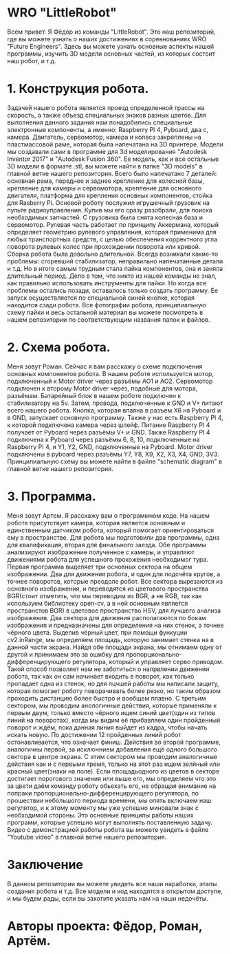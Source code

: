 # WRO "LittleRobot"
Всем привет. Я Фёдор из команды "LittleRobot". Это наш репозиторий, где вы можете узнать о наших достижениях в соревнованиях WRO "Future Engineers". Здесь вы можете узнать основные аспекты нашей программы, изучить 3D модели основных частей, из которых состоит наш робот, и т.д.
# 1. Конструкция робота.
Задачей нашего робота является проезд определенной трассы на скорость, а также объезд специальных знаков разных цветов. Для выполнения данного задания нам понадобились специальные электронные компоненты, а именно: Raspberry PI 4, Pyboard, два с, камера. Двигатель, сервомотор, камера и колеса закреплены на пластмассовой раме, которая была напечатана на 3D принтере. Модели мы создавали сами в программе для 3d моделирования "Autodesk Inventor 2017" и "Autodesk Fusion 360". Ее модель, как и все остальные 3D модели в формате .stl, вы можете найти в папке "3D models" в главной ветке нашего репозитория. Всего было напечатано 7 деталей: основная рама, переднее и заднее крепление для колесной базы, крепление для камеры и сервомотора, крепление для основного двигателя, платформа для крепления основных компонентов, стойка для Rasberry Pi. Основой роботу послужил игрушечный грузовик на пульте радиоуправления. Купив мы его сразу разобрали, для поиска необходимых запчастей. С грузовика была снята колесная база и сервомотор. Рулевая часть работает по принципу Аккермана, который определяет геометрию рулевого управления, которая применима для любых транспортных средств, с целью обеспечения корректного угла поворота рулевых колес при прохождении поворота или кривой. Сборка робота была довольно длительной. Всегда возникали какие-то проблемы: сгоревший стабилизатор, неправильно напечатанные детали и т.д. Но в итоге самым трудным стала пайка компонентов, она и заняла длительный период. Дело в том, что никто из нашей команды не знал, как правильно использовать инструменты для пайки. Но когда все проблемы остались позади, оставалось только создать программу. Ее запуск осуществляется по специальной синей кнопке, которая находится сзади робота. Все фотографии робота, принципиальную схему пайки и весь остальной материал вы можете посмотреть в нашем репозитории по соответствующим названия папок и файлов.
# 2. Схема робота.
Меня зовут Роман. Сейчас я вам расскажу о схеме подключения основных компонентов робота. В нашем роботе используется мотор, подключенный к Motor driver через разъёмы AO1 и AO2. Сервомотор подключен к второму Motor driver через, подобные для мотора, разъёмам. Батарейный блок в нашем роботе подключен к стабилизатору на 5v. Затем, провода, подключенные к GND и V+ питают всего нашего робота. Кнопка, которая впаяна в разъем X6 на Pyboard и в GND, запускает основную программу. Также у нас есть Raspberry PI 4, к которой подключена камера через шлейф. Питание Raspberry PI 4 получает от Pyboard через разъёмы V+ и GND. Также Raspberry PI 4 подключена к Pyboard через разъёмы 6, 8, 10, подключенные на Raspberry PI 4, и Y1, Y2, GND, подключенные на Pyboard. Motor driver подключены в pyboard через разъёмы Y7, Y8, X9, X2, X3, X4, GND, 3V3. Принципиальную схему вы можете найти в файле "schematic diagram" в главной ветке нашего репозитория.
# 3. Программа.
Меня зовут Артем. Я расскажу вам о программном коде. На нашем роботе присутствует камера, которая является основным и единственным датчиком робота, который помогает ориентироваться 
ему в пространстве.
Для робота мы подготовили два программы, одна для квалификация, вторая для финального заезда. Обе программы анализируют
изображение полученное с камеры, и управляют движениями робота для успешного прохожения необходимог тура.
Первая программа выделяет три основных сектора на общем изображении. Два для движения робота, и один для подсчёта кругов, 
а точнее поворотов, которые преодоле робот. Все сектора вырезаются из основного изображения, и переводятся из цветового
пространства BGR(стоит отметить, что мы переводим из BGR, а не RGB, так как используем библиотеку open-cv, а в ней основным
является пространстов BGR) в цветовое пространство HSV, для лучшего анализа изображения. Два сектора для движения располагаются
по бокам изображения и предназначены для определения на них стенок, а точнее чёрного цвета. Выделив чёрный цвет, при 
помощи функуции cv2.inRange, мы определяем площадь, которую занимает стенка на в данной части экрана. Найдя обе площади экрана,
мы отнимаем одну от другой и принимаем это за ошибку для пропорционально-дифференцирующего регулятора, который и управляет серво
приводом. Такой способ позволяет нам не заботиться о напрвлении движении робота, так как он сам начинает входить в поворот, как
только пропадает одна из стенок, но для лцчшей работы мы написали защиту, которая помогает роботу поворачивать более резко, но
таким образом проходить дистанцию более быстро и вообщем плавно. С третьим сектором, мы проводим анологичные действия, которые
применяли к первым двум, только вместо чёрного ищем синий цвет(один из типов линий на поворотах), когда мы видим её прибавляем 
один пройденный поворот и ждём, пока данная линия выйдет из кадра, чтобы начать искать новую. По достижении 12 пройденных линий
робот остонавливается, что означает финиш.
Действия во второй программе, аналогичны первой, за исключнием добавления ещё одного большого сектора в центре экрана. С этим 
сектором мы проводим аналогичные действия как и с первыми тремя, только на этот раз ищем зелйный или красный цвет(знаки на поле). 
Если площадьодного из цветов в секторе достигает порогового значения или выше его, мы определяем что это за цвети даём команду
роботу обьехать его, не обращая внимание на попраки пропорционально-дифференцирующего регулятора, по прошествии небольшого
периода времени, мы опять включаем наш регулятор, и к этому моменту мы уже успешно миновали знак с необходимой стороны.
Это основные принципы работы наших программ, которые успешно могут выполнять поставленную задачу. Видео с демонстрацией работы робота вы можете увидеть в файле "Youtube video" в главной ветке нашего репозитория. 
# Заключение
В данном репозитории вы можете увидеть все наши наработки, этапы создания робота и т.д. Все модели и код находятся в открытом доступе, и мы будем рады, если вы захотите указать нам на наши недочёты.
# Авторы проекта: Фёдор, Роман, Артём.
